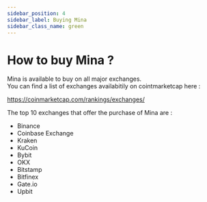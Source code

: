 ```yaml
---
sidebar_position: 4
sidebar_label: Buying Mina
sidebar_class_name: green
---
```

[//]: # (How to buy Mina ?)
# How to buy Mina ?  
Mina is available to buy on all major exchanges.  
You can find a list of exchanges availabitily on cointmarketcap here : 

https://coinmarketcap.com/rankings/exchanges/

The top 10 exchanges that offer the purchase of Mina are :

* Binance
* Coinbase Exchange
* Kraken
* KuCoin
* Bybit
* OKX
* Bitstamp
* Bitfinex
* Gate.io
* Upbit
